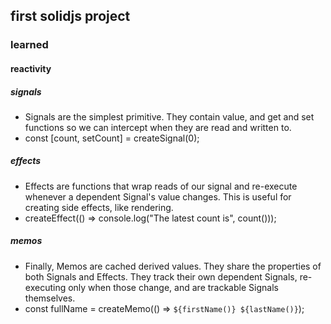 ## first solidjs project

### learned

#### reactivity

##### signals

- Signals are the simplest primitive. They contain value, and get and set functions so we can intercept when they are read and written to.
- const [count, setCount] = createSignal(0);

##### effects

- Effects are functions that wrap reads of our signal and re-execute whenever a dependent Signal's value changes. This is useful for creating side effects, like rendering.
- createEffect(() => console.log("The latest count is", count()));

##### memos

- Finally, Memos are cached derived values. They share the properties of both Signals and Effects. They track their own dependent Signals, re-executing only when those change, and are trackable Signals themselves.
- const fullName = createMemo(() => `${firstName()} ${lastName()}`);
